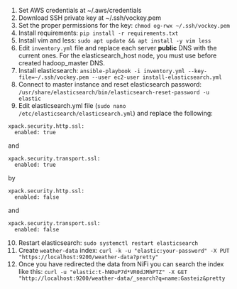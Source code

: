 1. Set AWS credentials at ~/.aws/credentials
2. Download SSH private key at ~/.ssh/vockey.pem
3. Set the proper permissions for the key: `chmod og-rwx ~/.ssh/vockey.pem`
4. Install requirements: `pip install -r requirements.txt`
5. Install vim and less: `sudo apt update && apt install -y vim less`
6. Edit `inventory.yml` file and replace each server **public** DNS with the current ones. For the elasticsearch_host node, you must use before created hadoop_master DNS.
7. Install elasticsearch: `ansible-playbook -i inventory.yml --key-file=~/.ssh/vockey.pem --user ec2-user install-elasticsearch.yml`
8. Connect to master instance and reset elasticsearch password: `/usr/share/elasticsearch/bin/elasticsearch-reset-password -u elastic`
9. Edit elasticsearch.yml file (`sudo nano /etc/elasticsearch/elasticsearch.yml`) and replace the following:
```
xpack.security.http.ssl:
  enabled: true
```
and
```
xpack.security.transport.ssl:
  enabled: true
```
by
```
xpack.security.http.ssl:
  enabled: false
```
and
```
xpack.security.transport.ssl:
  enabled: false
```
10. Restart elasticsearch: `sudo systemctl restart elasticsearch`
11. Create `weather-data` index: `curl -k -u "elastic:your-password" -X PUT "https://localhost:9200/weather-data?pretty"`
12. Once you have redirected the data from NiFi you can search the index like this: `curl -u "elastic:t-hN0uP7d*VR0dJMhPTZ" -X GET "http://localhost:9200/weather-data/_search?q=name:Gasteiz&pretty`
